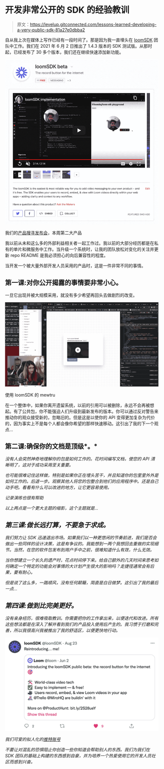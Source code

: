 # 开发非常公开的 SDK 的经验教训

> 原文：<https://levelup.gitconnected.com/lessons-learned-developing-a-very-public-sdk-81a27e0dbba2>

自从我上次在媒体上写作已经有一段时间了。那是因为我一直埋头在 [loomSDK](https://www.loom.com/sdk-beta) 团队中工作。我们在 2021 年 6 月 2 日推出了 1.4.3 版本的 SDK 测试版。从那时起，已经发布了 30 多个版本，我们还在继续快速添加新功能。

![](img/5cc539968b39914a837d182b90c033d8.png)

我们的[产品搜寻发布会](https://www.producthunt.com/posts/loomsdk-beta)，本周第二大产品

我以前从未和这么多的外部利益相关者一起工作过。我以前的大部分经历都是在私有的单片和微服务中工作。当升级一个系统时，让我的团队放松对变化的关注并更新 repo README 是我必须担心的向后兼容性的程度。

当开发一个被大量外部开发人员采用的产品时，这是一件非常不同的事情。

## **第一课:对你公开揭露的事情要非常小心。**

一旦它出现并被大规模采用，就没有多少希望再回头去做剧烈的改变。

![](img/9cda8dc8697a603495ce65ee141e910a.png)

使用 loomSDK 的 mewtru

在一个整体中，如果你离开遗留系统，以前的引用可以被删除，永远不会再被想起。有了公共包，你不能强迫人们升级到最新发布的版本。你可以通过反对警告来推动你的观众接受新的，忽略旧的。但是这是以使你的 API 变得更加复杂为代价的，因为事实上不是每个人都会像你希望的那样快速移动。这引出了我的下一个观点…

## **第二课:确保你的文档是顶级***。*

*没有人会突然神奇地理解你的包是如何工作的。花时间编写文档，使您的 API 清晰明了，这对于成功采用至关重要。*

*也可能很难记住这样做，特别是如果你正在埋头苦干，并且知道你的包里里外外是如何工作的。后退一步。观察其他人将您的包整合到他们的应用程序中。还是自己动手吧。看看有什么可以改进的地方，让它更容易使用。*

*记录演练也很有帮助*

*以上两点是一个更大主题的缩影，这个主题就是…*

## ***第三课:做长远打算，不要急于求成。***

*我们努力让 SDK 迅速退出市场。如果我们以一种更悠闲的节奏前进，我们是否会做出一些同样的设计决策，这是有争议的。我能想到一两个我想回去重做的实现细节。当然，在您的软件包发布到用户手中之前，很难知道什么有效，什么无效。*

*当你想建立一个长久的遗产时，花点时间停下来。给自己额外的几天时间来思考如何确定一个特定的功能会对事情的大计划产生很大的影响吗？走捷径通常会有后果，要有耐心。*

*但是说了这么多，一路顺风，没有任何颠簸，简直是白日做梦。这引出了我的最后一点…*

## *第四课:做到比完美更好。*

*没有亲身经历，很难吸取教训。你需要把你的工作拿出来，以便迭代和改进。所有这些想法都是在深入了解并看到我们的产品投入使用后产生的。我习惯于打磨和完善，所以我很高兴我被推出了我的舒适区，以便更快地行动。*

*![](img/2eb092ac0ed619286bf5fff600117396.png)*

*我们可爱的拟人化的[推特账号](https://twitter.com/loomSDK)*

*不要让对混乱的恐惧阻止你创造一些你知道会帮助别人的东西。我们为我们在 SDK 团队的基础上构建的东西感到自豪，并为培养一个热爱使用它的开发人员社区而感到兴奋。*